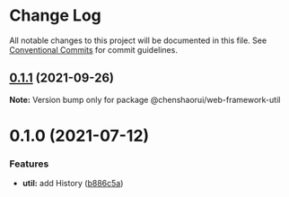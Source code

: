 # Change Log

All notable changes to this project will be documented in this file.
See [Conventional Commits](https://conventionalcommits.org) for commit guidelines.

## [0.1.1](https://github.com/chenshaorui/web-framework/compare/@chenshaorui/web-framework-util@0.1.0...@chenshaorui/web-framework-util@0.1.1) (2021-09-26)

**Note:** Version bump only for package @chenshaorui/web-framework-util

# 0.1.0 (2021-07-12)

### Features

- **util:** add History ([b886c5a](https://github.com/chenshaorui/web-framework/commit/b886c5a2c9db94cf05455aafed785f13be8d8c0e))
